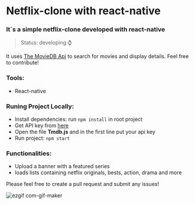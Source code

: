 
# Netflix-clone with react-native

### It´s a simple netflix-clone developed with react-native

>Status:
developing ⌚

It uses [The MovieDB Api](https://www.themoviedb.org/documentation/api) to search for movies and display details. Feel free to contribute!

### Tools:
- React-native 

### Runing Project Locally:
- Install dependencies: run `npm install` in root project
- Get API key from [here](https://www.themoviedb.org/documentation/api)
- Open the file <strong>Tmdb.js</strong> and in the first line put your api key
- Run project: `npm start`

### Functionalities:
- Upload a banner with a featured series
- loads lists containing netflix originals, bests, action, drama and more

Please feel free to create a pull request and submit any issues!

![ezgif com-gif-maker](https://user-images.githubusercontent.com/62626341/137478890-e0f9f616-7159-42dc-aaf9-99b0b7ce967d.gif)



